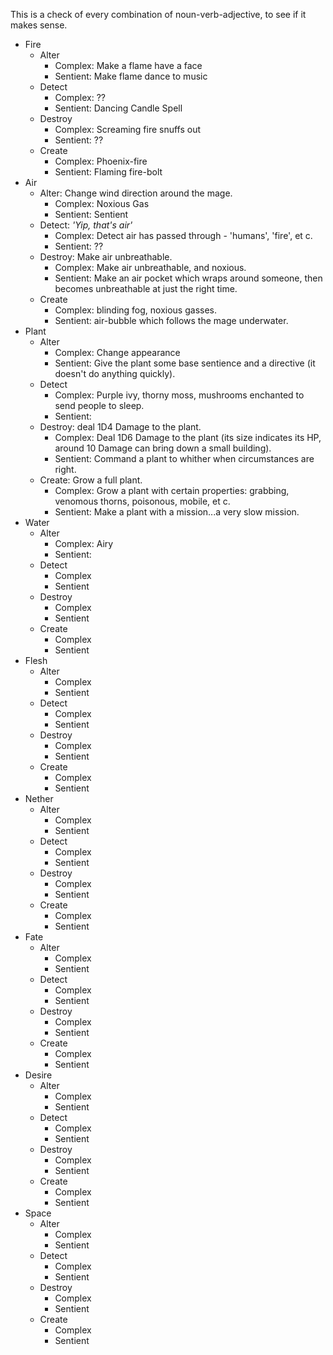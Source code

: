 
This is a check of every combination of noun-verb-adjective, to see if it makes sense.

- Fire
    * Alter
        - Complex: Make a flame have a face
        - Sentient: Make flame dance to music
    * Detect
        - Complex: ??
        - Sentient: Dancing Candle Spell
    * Destroy
        - Complex: Screaming fire snuffs out
        - Sentient: ??
    * Create
        - Complex: Phoenix-fire
        - Sentient: Flaming fire-bolt
- Air
    * Alter: Change wind direction around the mage.
        - Complex: Noxious Gas
        - Sentient: Sentient 
    * Detect: *'Yip, that's air'*
        - Complex: Detect air has passed through - 'humans', 'fire', et c.
        - Sentient: ??
    * Destroy: Make air unbreathable.
        - Complex: Make air unbreathable, and noxious.
        - Sentient: Make an air pocket which wraps around someone, then becomes unbreathable at just the right time.
    * Create
        - Complex: blinding fog, noxious gasses.
        - Sentient: air-bubble which follows the mage underwater.
- Plant
    * Alter
        - Complex: Change appearance
        - Sentient: Give the plant some base sentience and a directive (it doesn't do anything quickly).
    * Detect
        - Complex: Purple ivy, thorny moss, mushrooms enchanted to send people to sleep.
        - Sentient: 
    * Destroy: deal 1D4 Damage to the plant.
        - Complex: Deal 1D6 Damage to the plant (its size indicates its HP, around 10 Damage can bring down a small building).
        - Sentient: Command a plant to whither when circumstances are right.
    * Create: Grow a full plant.
        - Complex: Grow a plant with certain properties: grabbing, venomous thorns, poisonous, mobile, et c.
        - Sentient: Make a plant with a mission...a very slow mission.
- Water
    * Alter
        - Complex: Airy
        - Sentient: 
    * Detect
        - Complex
        - Sentient
    * Destroy
        - Complex
        - Sentient
    * Create
        - Complex
        - Sentient
- Flesh
    * Alter
        - Complex
        - Sentient
    * Detect
        - Complex
        - Sentient
    * Destroy
        - Complex
        - Sentient
    * Create
        - Complex
        - Sentient
- Nether
    * Alter
        - Complex
        - Sentient
    * Detect
        - Complex
        - Sentient
    * Destroy
        - Complex
        - Sentient
    * Create
        - Complex
        - Sentient
- Fate
    * Alter
        - Complex
        - Sentient
    * Detect
        - Complex
        - Sentient
    * Destroy
        - Complex
        - Sentient
    * Create
        - Complex
        - Sentient
- Desire
    * Alter
        - Complex
        - Sentient
    * Detect
        - Complex
        - Sentient
    * Destroy
        - Complex
        - Sentient
    * Create
        - Complex
        - Sentient
- Space
    * Alter
        - Complex
        - Sentient
    * Detect
        - Complex
        - Sentient
    * Destroy
        - Complex
        - Sentient
    * Create
        - Complex
        - Sentient


